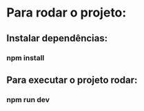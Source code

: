 # Para rodar o projeto:
## Instalar dependências: 
### npm install

## Para executar o projeto rodar:
### npm run dev
